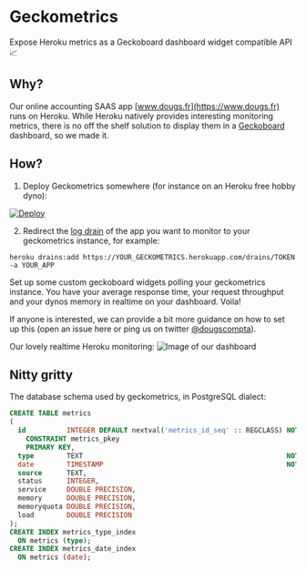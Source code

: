 # Geckometrics
Expose Heroku metrics as a Geckoboard dashboard widget compatible API :chart_with_upwards_trend:

## Why?
Our online accounting SAAS app [www.dougs.fr](https://www.dougs.fr) runs on Heroku. While Heroku natively provides interesting monitoring metrics, there is no off the shelf solution to display them in a [Geckoboard](https://www.geckoboard.com/) dashboard, so we made it.

## How?
1. Deploy Geckometrics somewhere (for instance on an Heroku free hobby dyno):

[![Deploy](https://www.herokucdn.com/deploy/button.svg)](https://heroku.com/deploy)

2. Redirect the [log drain](https://devcenter.heroku.com/articles/log-drains) of the app you want to monitor to your geckometrics instance, for example:

```
heroku drains:add https://YOUR_GECKOMETRICS.herokuapp.com/drains/TOKEN -a YOUR_APP
```

Set up some custom geckoboard widgets polling your geckometrics instance. You have your average response time, your request throughput and your dynos memory in realtime on your dashboard. Voila!

If anyone is interested, we can provide a bit more guidance on how to set up this (open an issue here or ping us on twitter [@dougscompta](https://twitter.com/dougscompta)).

Our lovely realtime Heroku monitoring:
![Image of our dashboard](http://i.imgur.com/dIrzMWZ.png)

## Nitty gritty
The database schema used by geckometrics, in PostgreSQL dialect:
```sql
CREATE TABLE metrics
(
  id          INTEGER DEFAULT nextval('metrics_id_seq' :: REGCLASS) NOT NULL
    CONSTRAINT metrics_pkey
    PRIMARY KEY,
  type        TEXT                                                  NOT NULL,
  date        TIMESTAMP                                             NOT NULL,
  source      TEXT,
  status      INTEGER,
  service     DOUBLE PRECISION,
  memory      DOUBLE PRECISION,
  memoryquota DOUBLE PRECISION,
  load        DOUBLE PRECISION
);
CREATE INDEX metrics_type_index
  ON metrics (type);
CREATE INDEX metrics_date_index
  ON metrics (date);
```
